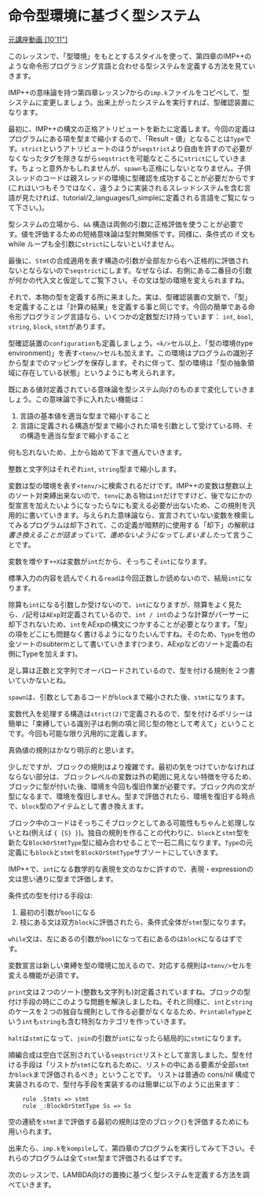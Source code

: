 # 命令型環境に基づく型システム

[元講座動画 [10'11"]](http://youtu.be/WyUxdo7GhtE)


このレッスンで、「型環境」をもととするスタイルを使って、第四章のIMP++のような命令形プログラミング言語と合わせる型システムを定義する方法を見ていきます。

IMP++の意味論を持つ第四章レッスン7からの`imp.k`ファイルをコピペして、型システムに変更しましょう。出来上がったシステムを実行すれば、型確認装置になります。


最初に、IMP++の構文の正格アトリビュートを新たに定義します。今回の定義はプログラムにある項を型まで縮小するので、「Result・値」となることは`Type`です。`strict`というアトリビュートのほうが`seqstrict`より自由を許すので必要がなくなったタグを除きながら`seqstrict`を可能なところに`strict`にしていきます。ちょっと意外かもしれませんが、`spawn`も正格にしないとなりません。子供スレッドのコードは親スレッドの環境に型確認を成功することが必要だからです(これはいつもそうではなく、違うように実装されるスレッドシステムを含む言語が見たければ、tutorial/2_languages/1_simpleに定義される言語をご覧になって下さい。)。

型システムの立場から、`&&` 構造は両側の引数に正格評価を使うことが必要です。値を評価するための短絡意味論は型対無関係です。同様に、条件式の if 文も while ループも全引数に`strict`にしないといけません。

最後に、`Stmt`の合成適用を表す構造の引数が全部左から右へ正格的に評価されないとならないので`seqstrict`にします。なぜならば、右側にある二番目の引数が何かの代入文と仮定してご覧下さい。その文は型の環境を変えられますね。

それで、本物の型を定義する所に来ました。実は、型確認装置の文脈で、「型」を定義することは「計算の結果」を定義する事と同じです。今回の簡単である命令形プログラミング言語なら、いくつかの定数型だけ持っています： `int`, `bool`, `string`, `block`, `stmt`があります。

型確認装置の`configuration`も定義しましょう。`<k/>`セル以上、「型の環境(type environment)」を表す`<tenv/>`セルも加えます。この環境はプログラムの識別子から型までのマッピングを保存します。それに伴って、型の環境は「型の抽象領域に存在している状態」というようにも考えられます。

既にある値対定義されている意味論を型システム向けのものまで変化していきましょう。この意味論で手に入れたい機能は：

1. 言語の基本値を適当な型まで縮小すること
2. 言語に定義される構造が型まで縮小された項を引数として受けている時、その構造を適当な型まで縮小すること

何も忘れないため、上から始めて下まで進んでいきます。

整数と文字列はそれぞれ`int`, `string`型まで縮小します。

変数は型の環境を表す`<tenv/>`に検索されるだけです。IMP++の変数は整数以上のソート対束縛出来ないので、`tenv`にある物は`int`だけですけど、後でなにかの型宣言を加えたいようになったらなにも変える必要が出ないため、この規則を汎用的に書いていきます。与えられた意味論なら、宣言されていない変数を検索してみるプログラムは却下されて、この定義が暗黙的に使用する「却下」の解釈は*書き換えることが詰まっていて、進めないようになってしまいました*って言うことです。

変数を増やす`++X`は変数が`int`だから、そっちこそ`int`になります。

標準入力の内容を読んでくれる`read`は今回正数しか読めないので、結局`int`になります。

除算も`int`になる引数しか受けないので、`int`になりますが、除算をよく見たら、`/`記号は`AExp`対定義されているので、`int / int`のような計算がパーサーに却下されないため、`int`をAExpの構文につかすることが必要となります。「型」の項をどこにも問題なく書けるようになりたいんですね。そのため、`Type`を他の全ソートのsubtermとして書いていきます(つまり、AExpなどのソート定義の右側にTypeを加えます)。

足し算は正数と文字列でオーバロードされているので、型を付ける規則を２つ書いていかないとね。

`spawn`は、引数としてあるコードが`block`まで縮小された後、`stmt`になります。

変数代入を処理する構造は`strict(2)`で定義されるので、型を付けるポリシーは簡単に「束縛している識別子は右側の項と同じ型の物として考えて」ということです。今回も可能な限り汎用的に定義します。

真偽値の規則はかなり明示的と思います。

少しだですが、ブロックの規則はより複雑です。最初の気をつけていかなければならない部分は、ブロックレベルの変数は外の範囲に見えない特徴を守るため、ブロックに型が付いた後、環境を今回も復旧作業が必要です。ブロック内の文が型になるまで、環境を復旧しません。型まで評価されたら、環境を復旧する時点で、`block`型のアイテムとして書き換えます。

ブロック中のコードはそっちこそブロックとしてある可能性もちゃんと処理しないとね(例えば `{ {S} }`)。独自の規則を作ることの代わりに、`block`と`stmt`型を新たな`BlockOrStmtType`型に組み合わせることで一石二鳥になります。`Type`の元定義にも`block`と`stmt`を`BlockOrStmtType`サブソートにしていきます。

IMP++で、`int`になる数学的な表現を文のなかに許すので、表現・expressionの文は思い通りに型まで評価します。

条件式の型を付ける手段は:

1. 最初の引数が`bool`になる
2. 枝にある文は双方`block`に評価されたら、条件式全体が`stmt`型になります。
   
`while`文は、左にあるの引数が`bool`になって右にあるのは`block`になるはずです。

変数宣言は新しい束縛を型の環境に加えるので、対応する規則は`<tenv/>`セルを変える機能が必須です。

`print`文は２つのソート(整数も文字列も)対定義されていますね。ブロックの型付け手段の時にこのような問題を解決しましたね。それと同様に、`int`と`string`のケースを２つの独自な規則として作る必要がなくなるため、`PrintableType`という`int`も`string`も含む特別なカテゴリを作っていきます。

`halt`は`stmt`になって、`join`の引数が`int`になったら結局的に`stmt`になります。

順編合成は空白で区別されている`seqstrict`リストとして宣言しました。型を付ける手段は「リストが`stmt`になれるために、リストの中にある要素が全部`stmt`か`block`まで評価されるべき」ということです。
リストは普通の cons/nil 構成で実装されるので、型付与手段を実装するのは簡単に以下のように出来ます：

```
    rule .Stmts => stmt
    rule _:BlockOrStmtType Ss => Ss
```

空の連続を`stmt`まで評価する最初の規則は空のブロック`{}`を評価するためにも用いられます。

出来たら、`imp.k`を`kompile`して、第四章のプログラムを実行してみて下さい。それらのプログラムは全て`stmt`型まで評価されるはずです。

次のレッスンで、LAMBDA向けの置換に基づく型システムを定義する方法を調べていきます。
